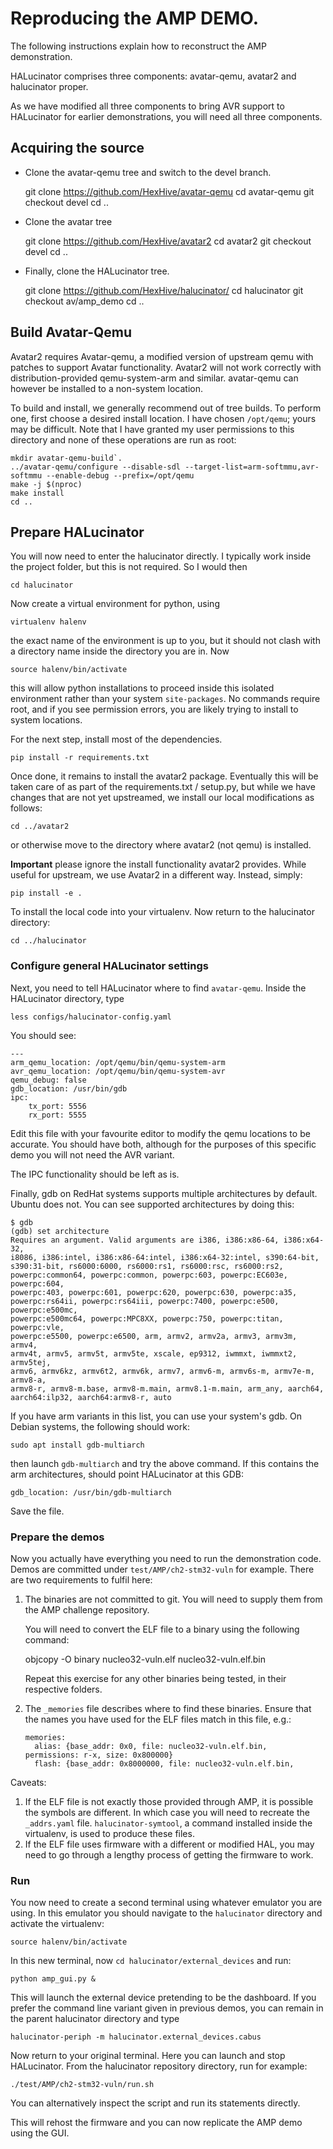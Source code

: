 
# Reproducing the AMP DEMO.

The following instructions explain how to reconstruct the AMP 
demonstration.

HALucinator comprises three components: avatar-qemu, avatar2 and halucinator 
proper.

As we have modified all three components to bring AVR support to HALucinator 
for earlier demonstrations, you will need all three components. 

## Acquiring the source

 - Clone the avatar-qemu tree and switch to the devel branch.

   git clone https://github.com/HexHive/avatar-qemu
   cd avatar-qemu
   git checkout devel
   cd ..

 - Clone the avatar tree

   git clone https://github.com/HexHive/avatar2
   cd avatar2
   git checkout devel
   cd ..

 - Finally, clone the HALucinator tree.
   
   git clone https://github.com/HexHive/halucinator/
   cd halucinator
   git checkout av/amp_demo
   cd ..

## Build Avatar-Qemu

Avatar2 requires Avatar-qemu, a modified version of upstream qemu with 
patches to support Avatar functionality. Avatar2 will not work correctly 
with distribution-provided qemu-system-arm and similar. avatar-qemu can 
however be installed to a non-system location.

To build and install, we generally recommend out of tree builds. To 
perform one, first choose a desired install location. I have chosen `/opt/qemu`; 
yours may be difficult. Note that I have granted my user permissions to this 
directory and none of these operations are run as root:

```
mkdir avatar-qemu-build`.
../avatar-qemu/configure --disable-sdl --target-list=arm-softmmu,avr-softmmu --enable-debug --prefix=/opt/qemu
make -j $(nproc)
make install
cd ..
``` 

## Prepare HALucinator

You will now need to enter the halucinator directly. I typically work inside 
the project folder, but this is not required. So I would then

```
cd halucinator
```

Now create a virtual environment for python, using

```
virtualenv halenv
```

the exact name of the environment is up to you, but it should not clash with 
a directory name inside the directory you are in. Now

```
source halenv/bin/activate
```

this will allow python installations to proceed inside this isolated environment 
rather than your system `site-packages`. No commands require root, and if you 
see permission errors, you are likely trying to install to system locations.

For the next step, install most of the dependencies.

```
pip install -r requirements.txt
```

Once done, it remains to install the avatar2 package. Eventually this will be 
taken care of as part of the requirements.txt / setup.py, but while we have 
changes that are not yet upstreamed, we install our local modifications as 
follows:

```
cd ../avatar2 
```

or otherwise move to the directory where avatar2 (not qemu) is installed. 

**Important** please ignore the install functionality avatar2 provides. While 
useful for upstream, we use Avatar2 in a different way. Instead, simply:

```
pip install -e .
```

To install the local code into your virtualenv. Now return to the halucinator 
directory:

```
cd ../halucinator
```

### Configure general HALucinator settings

Next, you need to tell HALucinator where to find `avatar-qemu`. Inside the 
HALucinator directory, type 

```
less configs/halucinator-config.yaml
```

You should see:

```
---
arm_qemu_location: /opt/qemu/bin/qemu-system-arm
avr_qemu_location: /opt/qemu/bin/qemu-system-avr
qemu_debug: false
gdb_location: /usr/bin/gdb
ipc:
    tx_port: 5556
    rx_port: 5555
```

Edit this file with your favourite editor to modify the qemu locations to 
be accurate. You should have both, although for the purposes of this 
specific demo you will not need the AVR variant.

The IPC functionality should be left as is.

Finally, gdb on RedHat systems supports multiple architectures by default. 
Ubuntu does not. You can see supported architectures by doing this:

```
$ gdb
(gdb) set architecture
Requires an argument. Valid arguments are i386, i386:x86-64, i386:x64-32, 
i8086, i386:intel, i386:x86-64:intel, i386:x64-32:intel, s390:64-bit, 
s390:31-bit, rs6000:6000, rs6000:rs1, rs6000:rsc, rs6000:rs2, 
powerpc:common64, powerpc:common, powerpc:603, powerpc:EC603e, powerpc:604, 
powerpc:403, powerpc:601, powerpc:620, powerpc:630, powerpc:a35, 
powerpc:rs64ii, powerpc:rs64iii, powerpc:7400, powerpc:e500, powerpc:e500mc, 
powerpc:e500mc64, powerpc:MPC8XX, powerpc:750, powerpc:titan, powerpc:vle, 
powerpc:e5500, powerpc:e6500, arm, armv2, armv2a, armv3, armv3m, armv4, 
armv4t, armv5, armv5t, armv5te, xscale, ep9312, iwmmxt, iwmmxt2, armv5tej, 
armv6, armv6kz, armv6t2, armv6k, armv7, armv6-m, armv6s-m, armv7e-m, armv8-a, 
armv8-r, armv8-m.base, armv8-m.main, armv8.1-m.main, arm_any, aarch64, 
aarch64:ilp32, aarch64:armv8-r, auto
```

If you have arm variants in this list, you can use your system's gdb. On Debian 
systems, the following should work:

```
sudo apt install gdb-multiarch
```

then launch `gdb-multiarch` and try the above command. If this contains the arm 
architectures, should point HALucinator at this GDB:

```
gdb_location: /usr/bin/gdb-multiarch
```

Save the file.

### Prepare the demos

Now you actually have everything you need to run the demonstration code. 
Demos are committed under `test/AMP/ch2-stm32-vuln` for example. There 
are two requirements to fulfil here:

 1. The binaries are not committed to git. You will need to supply them from 
    the AMP challenge repository.

    You will need to convert the ELF file to a binary using the following 
    command:

    objcopy -O binary nucleo32-vuln.elf nucleo32-vuln.elf.bin

    Repeat this exercise for any other binaries being tested, in their 
    respective folders.
 2. The `_memories` file describes where to find these binaries. Ensure that 
    the names you have used for the ELF files match in this file, e.g.:

    ```
    memories:
      alias: {base_addr: 0x0, file: nucleo32-vuln.elf.bin,
    permissions: r-x, size: 0x800000}
      flash: {base_addr: 0x8000000, file: nucleo32-vuln.elf.bin,

Caveats:

 1. If the ELF file is not exactly those provided through AMP, it is possible 
    the symbols are different. In which case you will need to recreate the 
    `_addrs.yaml` file. `halucinator-symtool`, a command installed inside the 
    virtualenv, is used to produce these files.
 2. If the ELF file uses firmware with a different or modified HAL, you may 
    need to go through a lengthy process of getting the firmware to work.

### Run

You now need to create a second terminal using whatever emulator you are using. 
In this emulator you should navigate to the `halucinator` directory and 
activate the virtualenv:

```
source halenv/bin/activate
```

In this new terminal, now `cd halucinator/external_devices` and run:

```
python amp_gui.py & 
```

This will launch the external device pretending to be the dashboard. If you 
prefer the command line variant given in previous demos, you can remain in the 
parent halucinator directory and type

```
halucinator-periph -m halucinator.external_devices.cabus
```

Now return to your original terminal. Here you can launch and stop HALucinator. 
From the halucinator repository directory, run for example:


```
./test/AMP/ch2-stm32-vuln/run.sh
```

You can alternatively inspect the script and run its statements directly.

This will rehost the firmware and you can now replicate the AMP demo using the 
GUI.

